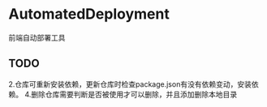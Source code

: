 # AutomatedDeployment
前端自动部署工具


## TODO

2.仓库可重新安装依赖，更新仓库时检查package.json有没有依赖变动，安装依赖。
4.删除仓库需要判断是否被使用才可以删除，并且添加删除本地目录